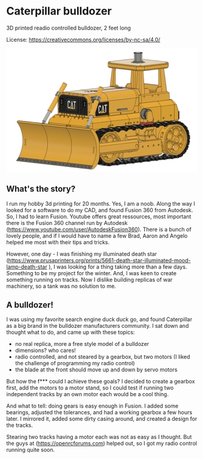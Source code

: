 # Caterpillar bulldozer
3D printed readio controlled bulldozer, 2 feet long

License: https://creativecommons.org/licenses/by-nc-sa/4.0/

![alt text](https://github.com/pstimpel/caterpillarbulldozer/raw/master/media/fullfront.PNG "In all its glory")

## What's the story?

I run my hobby 3d printing for 20 months. Yes, I am a noob. Along the way I looked for a software to do my CAD, and found Fusion 360 from Autodesk. So, I had to learn Fusion. Youtube offers great ressources, most important there is the Fusion 360 channel run by Autodesk (https://www.youtube.com/user/AutodeskFusion360). There is a bunch of lovely people, and if I would have to name a few Brad, Aaron and Angelo helped me most with their tips and tricks. 

However, one day - I was finishing my illuminated death star (https://www.prusaprinters.org/prints/5661-death-star-illuminated-mood-lamp-death-star ), I was looking for a thing taking more than a few days. Something to be my project for the winter. And, I was keen to create something running on tracks. Now I dislike building replicas of war machinery, so a tank was no solution to me. 

## A bulldozer!

I was using my favorite search engine duck duck go, and found Caterpillar as a big brand in the bulldozer manufacturers community. I sat down and thought what to do, and came up with these topics:

- no real replica, more a free style model of a bulldozer
- dimensions? who cares!
- radio controlled, and not steared by a gearbox, but two motors (I liked the challenge of programming my radio control)
- the blade at the front should move up and down by servo motors

But how the f*** could I achieve these goals? I decided to create a gearbox first, add the motors to a motor stand, so I could test if running two independent tracks by an own motor each would be a cool thing. 

And what to tell: doing gears is easy enough in Fusion. I added some bearings, adjusted the tolerances, and had a working gearbox a few hours later. I mirrored it, added some dirty casing around, and created a design for the tracks.

Stearing two tracks having a motor each was not as easy as I thought. But the guys at (https://openrcforums.com) helped out, so I got my radio control running quite soon. 
